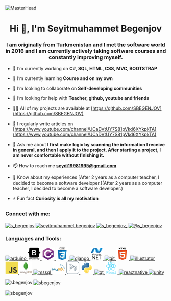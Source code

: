 ![MasterHead](https://r.resimlink.com/EL8djCri.jpg)

<h1 align="center">Hi 👋, I'm Seyitmuhammet Begenjov</h1>
<h3 align="center">I am originally from Turkmenistan and I met the software world in 2016 and I am currently actively taking software courses and constantly improving myself.</h3>

- 🔭 I’m currently working on **C#, SQL, HTML, CSS, MVC, BOOTSTRAP**

- 🌱 I’m currently learning **Course and on my own**

- 👯 I’m looking to collaborate on **Self-developing communities**

- 🤝 I’m looking for help with **Teacher, github, youtube and friends**

- 👨‍💻 All of my projects are available at [https://github.com/SBEGENJOV](https://github.com/SBEGENJOV)

- 📝 I regularly write articles on [https://www.youtube.com/channel/UCaDVtUY7S81pVkd6XYkpkTA](https://www.youtube.com/channel/UCaDVtUY7S81pVkd6XYkpkTA)

- 💬 Ask me about **I first make logic by scanning the information I receive in general, and then I apply it to the project. After starting a project, I am never comfortable without finishing it.**

- 📫 How to reach me **seydi19981995@gmail.com**

- 📄 Know about my experiences [After 2 years as a computer teacher, I decided to become a software developer.](After 2 years as a computer teacher, I decided to become a software developer.)

- ⚡ Fun fact **Curiosity is all my motivation**

<h3 align="left">Connect with me:</h3>
<p align="left">
<a href="https://twitter.com/s_begenjov" target="blank"><img align="center" src="https://raw.githubusercontent.com/rahuldkjain/github-profile-readme-generator/master/src/images/icons/Social/twitter.svg" alt="s_begenjov" height="30" width="40" /></a>
<a href="https://linkedin.com/in/seyitmuhammet begenjov" target="blank"><img align="center" src="https://raw.githubusercontent.com/rahuldkjain/github-profile-readme-generator/master/src/images/icons/Social/linked-in-alt.svg" alt="seyitmuhammet begenjov" height="30" width="40" /></a>
<a href="https://instagram.com/s_begenjov_" target="blank"><img align="center" src="https://raw.githubusercontent.com/rahuldkjain/github-profile-readme-generator/master/src/images/icons/Social/instagram.svg" alt="s_begenjov_" height="30" width="40" /></a>
<a href="https://www.youtube.com/c/@s_begenjov" target="blank"><img align="center" src="https://raw.githubusercontent.com/rahuldkjain/github-profile-readme-generator/master/src/images/icons/Social/youtube.svg" alt="@s_begenjov" height="30" width="40" /></a>
</p>

<h3 align="left">Languages and Tools:</h3>
<p align="left"><a href="https://www.arduino.cc/" target="_blank" rel="noreferrer"> <img src="https://cdn.worldvectorlogo.com/logos/arduino-1.svg" alt="arduino" width="40" height="40"/> </a> <a href="https://getbootstrap.com" target="_blank" rel="noreferrer"> <img src="https://raw.githubusercontent.com/devicons/devicon/master/icons/bootstrap/bootstrap-plain-wordmark.svg" alt="bootstrap" width="40" height="40"/> </a> <a href="https://www.w3schools.com/cs/" target="_blank" rel="noreferrer"> <img src="https://raw.githubusercontent.com/devicons/devicon/master/icons/csharp/csharp-original.svg" alt="csharp" width="40" height="40"/> </a> <a href="https://www.w3schools.com/css/" target="_blank" rel="noreferrer"> <img src="https://raw.githubusercontent.com/devicons/devicon/master/icons/css3/css3-original-wordmark.svg" alt="css3" width="40" height="40"/> </a> <a href="https://www.djangoproject.com/" target="_blank" rel="noreferrer"> <img src="https://cdn.worldvectorlogo.com/logos/django.svg" alt="django" width="40" height="40"/> </a> <a href="https://dotnet.microsoft.com/" target="_blank" rel="noreferrer"> <img src="https://raw.githubusercontent.com/devicons/devicon/master/icons/dot-net/dot-net-original-wordmark.svg" alt="dotnet" width="40" height="40"/> </a> <a href="https://git-scm.com/" target="_blank" rel="noreferrer"> <img src="https://www.vectorlogo.zone/logos/git-scm/git-scm-icon.svg" alt="git" width="40" height="40"/> </a> <a href="https://www.w3.org/html/" target="_blank" rel="noreferrer"> <img src="https://raw.githubusercontent.com/devicons/devicon/master/icons/html5/html5-original-wordmark.svg" alt="html5" width="40" height="40"/> </a> <a href="https://www.adobe.com/in/products/illustrator.html" target="_blank" rel="noreferrer"> <img src="https://www.vectorlogo.zone/logos/adobe_illustrator/adobe_illustrator-icon.svg" alt="illustrator" width="40" height="40"/> </a> <a href="https://developer.mozilla.org/en-US/docs/Web/JavaScript" target="_blank" rel="noreferrer"> <img src="https://raw.githubusercontent.com/devicons/devicon/master/icons/javascript/javascript-original.svg" alt="javascript" width="40" height="40"/> </a> <a href="https://www.mongodb.com/" target="_blank" rel="noreferrer"> <img src="https://raw.githubusercontent.com/devicons/devicon/master/icons/mongodb/mongodb-original-wordmark.svg" alt="mongodb" width="40" height="40"/> </a> <a href="https://www.microsoft.com/en-us/sql-server" target="_blank" rel="noreferrer"> <img src="https://www.svgrepo.com/show/303229/microsoft-sql-server-logo.svg" alt="mssql" width="40" height="40"/> </a> <a href="https://www.mysql.com/" target="_blank" rel="noreferrer"> <img src="https://raw.githubusercontent.com/devicons/devicon/master/icons/mysql/mysql-original-wordmark.svg" alt="mysql" width="40" height="40"/> </a> <a href="https://www.photoshop.com/en" target="_blank" rel="noreferrer"> <img src="https://raw.githubusercontent.com/devicons/devicon/master/icons/photoshop/photoshop-line.svg" alt="photoshop" width="40" height="40"/> </a> <a href="https://www.python.org" target="_blank" rel="noreferrer"> <img src="https://raw.githubusercontent.com/devicons/devicon/master/icons/python/python-original.svg" alt="python" width="40" height="40"/> </a> <a href="https://www.qt.io/" target="_blank" rel="noreferrer"> <img src="https://upload.wikimedia.org/wikipedia/commons/0/0b/Qt_logo_2016.svg" alt="qt" width="40" height="40"/> </a> <a href="https://reactjs.org/" target="_blank" rel="noreferrer"> <img src="https://raw.githubusercontent.com/devicons/devicon/master/icons/react/react-original-wordmark.svg" alt="react" width="40" height="40"/> </a> <a href="https://reactnative.dev/" target="_blank" rel="noreferrer"> <img src="https://reactnative.dev/img/header_logo.svg" alt="reactnative" width="40" height="40"/> </a> <a href="https://unity.com/" target="_blank" rel="noreferrer"> <img src="https://www.vectorlogo.zone/logos/unity3d/unity3d-icon.svg" alt="unity" width="40" height="40"/> </a> </p>

<p><img align="left" src="https://github-readme-stats.vercel.app/api/top-langs?username=sbegenjov&show_icons=true&locale=en&layout=compact" alt="sbegenjov" /></p>

<p>&nbsp;<img align="center" src="https://github-readme-stats.vercel.app/api?username=sbegenjov&show_icons=true&locale=en" alt="sbegenjov" /></p>

<p><img align="center" src="https://github-readme-streak-stats.herokuapp.com/?user=sbegenjov&" alt="sbegenjov" /></p>
